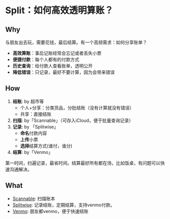 # Split：如何高效透明算账？

## Why

与朋友出去玩，需要花钱，最后结算。有一个高频需求：如何分享账单？

- **高效算账**：事后记账经常会忘记或者丢失小票
- **便捷付款**：每个人都有的付款方式
- **历史查询**：给付款人查看账单，透明公开
- **降低错误**：只记录，最好不要计算，因为会带来错误


## How


1. **结账**: by 超市等
	- 个人+分享：分类货品，分批结账（没有计算就没有错误）
	- 共享：直接结账
2. **扫描**: by「Scannable」（可存入iCloud，便于批量查询记录）
3. **记录**: by 「Splitwise」
	- **命名**付款内容
	- **上传**小票
	- **选择**结算方式(谁付，谁分) 
4. **结算**: by「Venmo」

第一时间，扫遍记录，最省时间。结算最好所有都在场，比如饭桌，有问题可以快速沟通解决。


## What

- [Scannable](https://evernote.com/products/scannable): 扫描账本
- [Splitwise](https://www.splitwise.com/): 记录结账，定期结算，支持venmo付款。
- [Venmo](https://venmo.com/): 朋友都venmo，便于快速结账